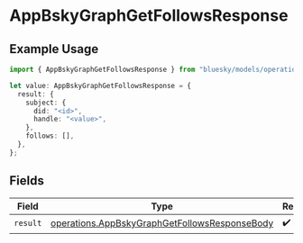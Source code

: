 # AppBskyGraphGetFollowsResponse

## Example Usage

```typescript
import { AppBskyGraphGetFollowsResponse } from "bluesky/models/operations";

let value: AppBskyGraphGetFollowsResponse = {
  result: {
    subject: {
      did: "<id>",
      handle: "<value>",
    },
    follows: [],
  },
};
```

## Fields

| Field                                                                                                          | Type                                                                                                           | Required                                                                                                       | Description                                                                                                    |
| -------------------------------------------------------------------------------------------------------------- | -------------------------------------------------------------------------------------------------------------- | -------------------------------------------------------------------------------------------------------------- | -------------------------------------------------------------------------------------------------------------- |
| `result`                                                                                                       | [operations.AppBskyGraphGetFollowsResponseBody](../../models/operations/appbskygraphgetfollowsresponsebody.md) | :heavy_check_mark:                                                                                             | N/A                                                                                                            |
